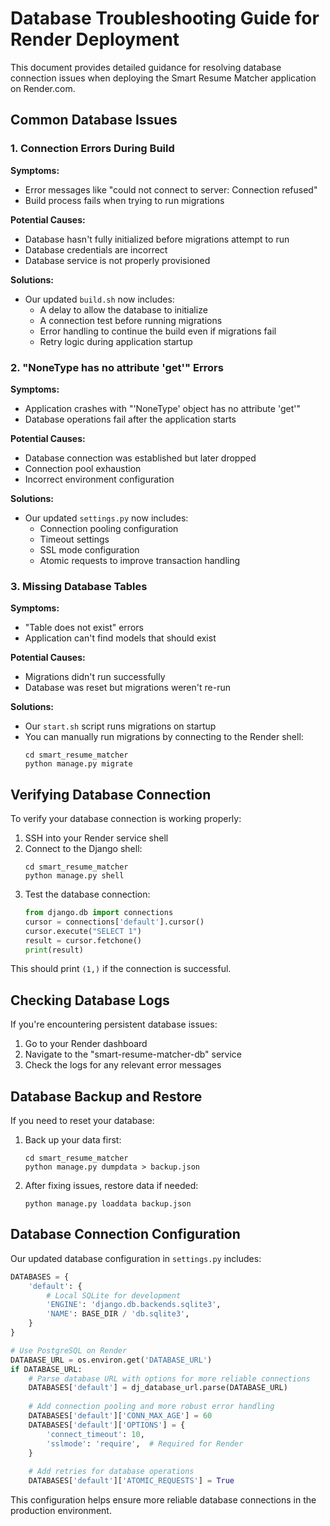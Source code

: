 # Database Troubleshooting Guide for Render Deployment

This document provides detailed guidance for resolving database connection issues when deploying the Smart Resume Matcher application on Render.com.

## Common Database Issues

### 1. Connection Errors During Build

**Symptoms:**
- Error messages like "could not connect to server: Connection refused"
- Build process fails when trying to run migrations

**Potential Causes:**
- Database hasn't fully initialized before migrations attempt to run
- Database credentials are incorrect
- Database service is not properly provisioned

**Solutions:**
- Our updated `build.sh` now includes:
  - A delay to allow the database to initialize
  - A connection test before running migrations
  - Error handling to continue the build even if migrations fail
  - Retry logic during application startup

### 2. "NoneType has no attribute 'get'" Errors

**Symptoms:**
- Application crashes with "'NoneType' object has no attribute 'get'"
- Database operations fail after the application starts

**Potential Causes:**
- Database connection was established but later dropped
- Connection pool exhaustion
- Incorrect environment configuration

**Solutions:**
- Our updated `settings.py` now includes:
  - Connection pooling configuration
  - Timeout settings
  - SSL mode configuration
  - Atomic requests to improve transaction handling

### 3. Missing Database Tables

**Symptoms:**
- "Table does not exist" errors
- Application can't find models that should exist

**Potential Causes:**
- Migrations didn't run successfully
- Database was reset but migrations weren't re-run

**Solutions:**
- Our `start.sh` script runs migrations on startup
- You can manually run migrations by connecting to the Render shell:
  ```
  cd smart_resume_matcher
  python manage.py migrate
  ```

## Verifying Database Connection

To verify your database connection is working properly:

1. SSH into your Render service shell
2. Connect to the Django shell:
   ```
   cd smart_resume_matcher
   python manage.py shell
   ```
3. Test the database connection:
   ```python
   from django.db import connections
   cursor = connections['default'].cursor()
   cursor.execute("SELECT 1")
   result = cursor.fetchone()
   print(result)
   ```

This should print `(1,)` if the connection is successful.

## Checking Database Logs

If you're encountering persistent database issues:

1. Go to your Render dashboard
2. Navigate to the "smart-resume-matcher-db" service
3. Check the logs for any relevant error messages

## Database Backup and Restore

If you need to reset your database:

1. Back up your data first:
   ```
   cd smart_resume_matcher
   python manage.py dumpdata > backup.json
   ```

2. After fixing issues, restore data if needed:
   ```
   python manage.py loaddata backup.json
   ```

## Database Connection Configuration

Our updated database configuration in `settings.py` includes:

```python
DATABASES = {
    'default': {
        # Local SQLite for development
        'ENGINE': 'django.db.backends.sqlite3',
        'NAME': BASE_DIR / 'db.sqlite3',
    }
}

# Use PostgreSQL on Render
DATABASE_URL = os.environ.get('DATABASE_URL')
if DATABASE_URL:
    # Parse database URL with options for more reliable connections
    DATABASES['default'] = dj_database_url.parse(DATABASE_URL)
    
    # Add connection pooling and more robust error handling
    DATABASES['default']['CONN_MAX_AGE'] = 60
    DATABASES['default']['OPTIONS'] = {
        'connect_timeout': 10,
        'sslmode': 'require',  # Required for Render
    }
    
    # Add retries for database operations
    DATABASES['default']['ATOMIC_REQUESTS'] = True
```

This configuration helps ensure more reliable database connections in the production environment.
